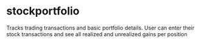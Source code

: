 # stockportfolio
Tracks trading transactions and basic portfolio details. User can enter their stock transactions and see all realized and unrealized gains per position 
